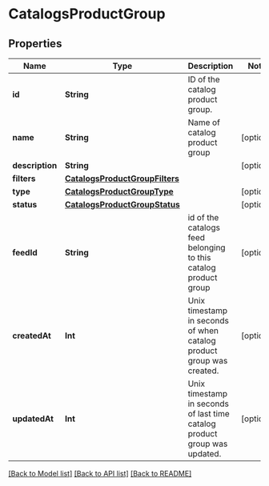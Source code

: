 # CatalogsProductGroup

## Properties
Name | Type | Description | Notes
------------ | ------------- | ------------- | -------------
**id** | **String** | ID of the catalog product group. | 
**name** | **String** | Name of catalog product group | [optional] 
**description** | **String** |  | [optional] 
**filters** | [**CatalogsProductGroupFilters**](CatalogsProductGroupFilters.md) |  | 
**type** | [**CatalogsProductGroupType**](CatalogsProductGroupType.md) |  | [optional] 
**status** | [**CatalogsProductGroupStatus**](CatalogsProductGroupStatus.md) |  | [optional] 
**feedId** | **String** | id of the catalogs feed belonging to this catalog product group | [optional] 
**createdAt** | **Int** | Unix timestamp in seconds of when catalog product group was created. | [optional] 
**updatedAt** | **Int** | Unix timestamp in seconds of last time catalog product group was updated. | [optional] 

[[Back to Model list]](../README.md#documentation-for-models) [[Back to API list]](../README.md#documentation-for-api-endpoints) [[Back to README]](../README.md)


